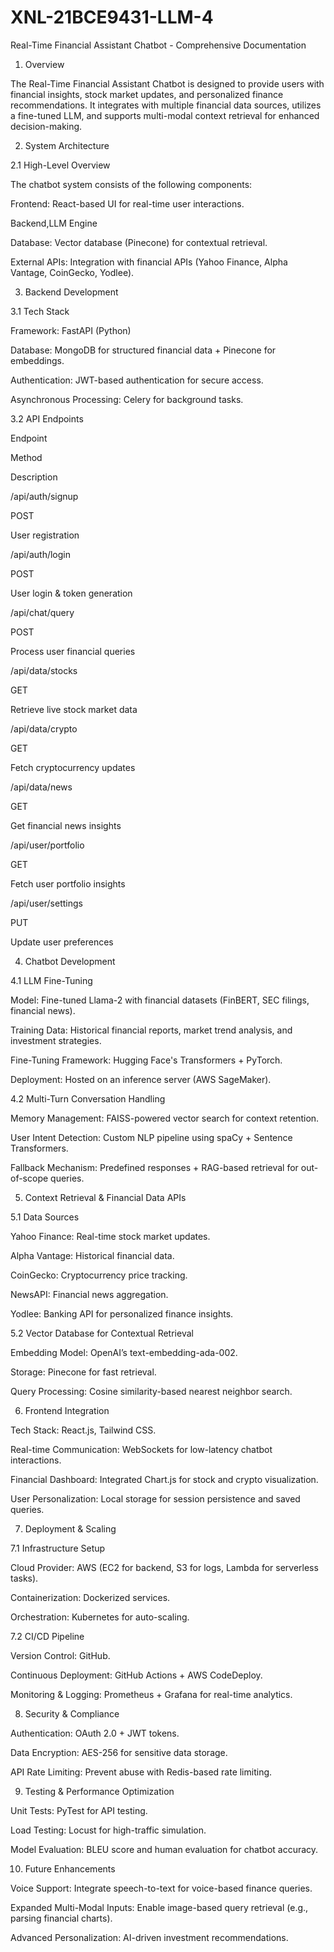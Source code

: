 # XNL-21BCE9431-LLM-4

Real-Time Financial Assistant Chatbot - Comprehensive Documentation

1. Overview

The Real-Time Financial Assistant Chatbot is designed to provide users with financial insights, stock market updates, and personalized finance recommendations. It integrates with multiple financial data sources, utilizes a fine-tuned LLM, and supports multi-modal context retrieval for enhanced decision-making.

2. System Architecture

2.1 High-Level Overview

The chatbot system consists of the following components:

Frontend: React-based UI for real-time user interactions.

Backend,LLM Engine

Database: Vector database (Pinecone) for contextual retrieval.

External APIs: Integration with financial APIs (Yahoo Finance, Alpha Vantage, CoinGecko, Yodlee).



3. Backend Development

3.1 Tech Stack

Framework: FastAPI (Python)

Database: MongoDB for structured financial data + Pinecone for embeddings.

Authentication: JWT-based authentication for secure access.

Asynchronous Processing: Celery for background tasks.

3.2 API Endpoints

Endpoint

Method

Description

/api/auth/signup

POST

User registration

/api/auth/login

POST

User login & token generation

/api/chat/query

POST

Process user financial queries

/api/data/stocks

GET

Retrieve live stock market data

/api/data/crypto

GET

Fetch cryptocurrency updates

/api/data/news

GET

Get financial news insights

/api/user/portfolio

GET

Fetch user portfolio insights

/api/user/settings

PUT

Update user preferences

4. Chatbot Development

4.1 LLM Fine-Tuning

Model: Fine-tuned Llama-2 with financial datasets (FinBERT, SEC filings, financial news).

Training Data: Historical financial reports, market trend analysis, and investment strategies.

Fine-Tuning Framework: Hugging Face's Transformers + PyTorch.

Deployment: Hosted on an inference server (AWS SageMaker).

4.2 Multi-Turn Conversation Handling

Memory Management: FAISS-powered vector search for context retention.

User Intent Detection: Custom NLP pipeline using spaCy + Sentence Transformers.

Fallback Mechanism: Predefined responses + RAG-based retrieval for out-of-scope queries.

5. Context Retrieval & Financial Data APIs

5.1 Data Sources

Yahoo Finance: Real-time stock market updates.

Alpha Vantage: Historical financial data.

CoinGecko: Cryptocurrency price tracking.

NewsAPI: Financial news aggregation.

Yodlee: Banking API for personalized finance insights.

5.2 Vector Database for Contextual Retrieval

Embedding Model: OpenAI’s text-embedding-ada-002.

Storage: Pinecone for fast retrieval.

Query Processing: Cosine similarity-based nearest neighbor search.

6. Frontend Integration

Tech Stack: React.js, Tailwind CSS.

Real-time Communication: WebSockets for low-latency chatbot interactions.

Financial Dashboard: Integrated Chart.js for stock and crypto visualization.

User Personalization: Local storage for session persistence and saved queries.

7. Deployment & Scaling

7.1 Infrastructure Setup

Cloud Provider: AWS (EC2 for backend, S3 for logs, Lambda for serverless tasks).

Containerization: Dockerized services.

Orchestration: Kubernetes for auto-scaling.

7.2 CI/CD Pipeline

Version Control: GitHub.

Continuous Deployment: GitHub Actions + AWS CodeDeploy.

Monitoring & Logging: Prometheus + Grafana for real-time analytics.

8. Security & Compliance

Authentication: OAuth 2.0 + JWT tokens.

Data Encryption: AES-256 for sensitive data storage.

API Rate Limiting: Prevent abuse with Redis-based rate limiting.

9. Testing & Performance Optimization

Unit Tests: PyTest for API testing.

Load Testing: Locust for high-traffic simulation.

Model Evaluation: BLEU score and human evaluation for chatbot accuracy.

10. Future Enhancements

Voice Support: Integrate speech-to-text for voice-based finance queries.

Expanded Multi-Modal Inputs: Enable image-based query retrieval (e.g., parsing financial charts).

Advanced Personalization: AI-driven investment recommendations.
